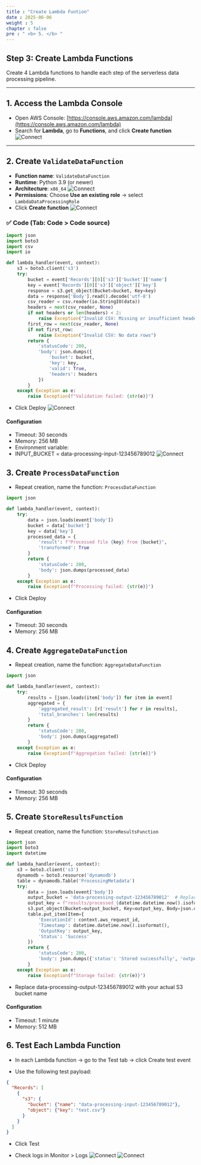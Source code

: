 ```yaml
---
title : "Create Lambda Funtion"
date : 2025-06-06 
weight : 5 
chapter : false
pre : " <b> 5. </b> "
---
```


## Step 3: Create Lambda Functions

Create 4 Lambda functions to handle each step of the serverless data processing pipeline.

---

## 1. Access the Lambda Console

- Open AWS Console: [https://console.aws.amazon.com/lambda](https://console.aws.amazon.com/lambda)
- Search for **Lambda**, go to **Functions**, and click **Create function**
![Connect](/ws_FCJ_HoangNam/images/5.createLambda/B3.png)

---

## 2. Create `ValidateDataFunction`

- **Function name**: `ValidateDataFunction`
- **Runtime**: Python 3.9 (or newer)
- **Architecture**: `x86_64`
![Connect](/ws_FCJ_HoangNam/images/5.createLambda/B3_2.png)
- **Permissions**: Choose **Use an existing role** → select `LambdaDataProcessingRole`
- Click **Create function**
![Connect](/ws_FCJ_HoangNam/images/5.createLambda/B3_2_1.png)

### ✅ Code (Tab: **Code > Code source**)

```python
import json
import boto3
import csv
import io

def lambda_handler(event, context):
    s3 = boto3.client('s3')
    try:
        bucket = event['Records'][0]['s3']['bucket']['name']
        key = event['Records'][0]['s3']['object']['key']
        response = s3.get_object(Bucket=bucket, Key=key)
        data = response['Body'].read().decode('utf-8')
        csv_reader = csv.reader(io.StringIO(data))
        headers = next(csv_reader, None)
        if not headers or len(headers) < 2:
            raise Exception("Invalid CSV: Missing or insufficient headers")
        first_row = next(csv_reader, None)
        if not first_row:
            raise Exception("Invalid CSV: No data rows")
        return {
            'statusCode': 200,
            'body': json.dumps({
                'bucket': bucket,
                'key': key,
                'valid': True,
                'headers': headers
            })
        }
    except Exception as e:
        raise Exception(f"Validation failed: {str(e)}")
```
- Click Deploy
![Connect](/ws_FCJ_HoangNam/images/5.createLambda/B3_2_2.png)

#### Configuration
- Timeout: 30 seconds
- Memory: 256 MB
- Environment variable:
- INPUT_BUCKET = data-processing-input-123456789012
![Connect](/ws_FCJ_HoangNam/images/5.createLambda/B3_2_3.png)

## 3. Create `ProcessDataFunction`

- Repeat creation, name the function: `ProcessDataFunction`
```py
import json

def lambda_handler(event, context):
    try:
        data = json.loads(event['body'])
        bucket = data['bucket']
        key = data['key']
        processed_data = {
            'result': f"Processed file {key} from {bucket}",
            'transformed': True
        }
        return {
            'statusCode': 200,
            'body': json.dumps(processed_data)
        }
    except Exception as e:
        raise Exception(f"Processing failed: {str(e)}")

```
- Click Deploy

#### Configuration
- Timeout: 30 seconds
- Memory: 256 MB

## 4. Create `AggregateDataFunction`
- Repeat creation, name the function: `AggregateDataFunction`
```py
import json

def lambda_handler(event, context):
    try:
        results = [json.loads(item['body']) for item in event]
        aggregated = {
            'aggregated_result': [r['result'] for r in results],
            'total_branches': len(results)
        }
        return {
            'statusCode': 200,
            'body': json.dumps(aggregated)
        }
    except Exception as e:
        raise Exception(f"Aggregation failed: {str(e)}")

``` 
- Click Deploy

#### Configuration
- Timeout: 30 seconds
- Memory: 256 MB

## 5. Create `StoreResultsFunction`
- Repeat creation, name the function:  `StoreResultsFunction`
```py
import json
import boto3
import datetime

def lambda_handler(event, context):
    s3 = boto3.client('s3')
    dynamodb = boto3.resource('dynamodb')
    table = dynamodb.Table('ProcessingMetadata')
    try:
        data = json.loads(event['body'])
        output_bucket = 'data-processing-output-123456789012'  # Replace with your actual bucket
        output_key = f"results/processed_{datetime.datetime.now().isoformat()}.json"
        s3.put_object(Bucket=output_bucket, Key=output_key, Body=json.dumps(data))
        table.put_item(Item={
            'ExecutionId': context.aws_request_id,
            'Timestamp': datetime.datetime.now().isoformat(),
            'OutputKey': output_key,
            'Status': 'Success'
        })
        return {
            'statusCode': 200,
            'body': json.dumps({'status': 'Stored successfully', 'output_key': output_key})
        }
    except Exception as e:
        raise Exception(f"Storage failed: {str(e)}")

```

- Replace data-processing-output-123456789012 with your actual S3 bucket name

#### Configuration
- Timeout: 1 minute
- Memory: 512 MB

## 6. Test Each Lambda Function
- In each Lambda function → go to the Test tab → click Create test event

- Use the following test payload:

```json
{
  "Records": [
    {
      "s3": {
        "bucket": {"name": "data-processing-input-123456789012"},
        "object": {"key": "test.csv"}
      }
    }
  ]
}

```
- Click Test

- Check logs in Monitor > Logs
![Connect](/ws_FCJ_HoangNam/images/5.createLambda/B3_6.png)
![Connect](/ws_FCJ_HoangNam/images/5.createLambda/B3_6_1.png)



